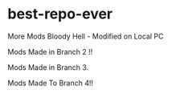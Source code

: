 # best-repo-ever
More Mods
Bloody Hell - Modified on Local PC

Mods Made in Branch 2 !!

Mods Made in Branch 3.

Mods Made To Branch 4!!

